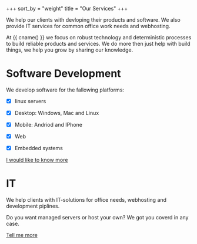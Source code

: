 +++
sort_by = "weight"
title = "Our Services"
+++

We help our clients with devloping their products and software. We also provide IT services for common office work needs and webhosting.

At {{ cname() }} we focus on robust technology and deterministic processes to build reliable products and services. 
We do more then just help with build things, we help you grow by sharing our knowledge.


# Software Development 

We develop software for the fallowing platforms:
- [x] linux servers
- [x] Desktop: Windows, Mac and Linux
- [x] Mobile: Andriod and IPhone
- [x] Web
- [x] Embedded systems


<a class="more" href="/software" >I would like to know more</a>

# IT
We help clients with IT-solutions for office needs, webhosting and development piplines.

Do you want managed servers or host your own?
We got you coverd in any case.

<a class="more" href="/it" >Tell me more</a>


<!--  TODO
# Product Development

Need to develop hardware? We can help you with mechanical engineering, system engineering and pcb-design.

<a class="more" href="/product" >Find out more</a>
 -->
